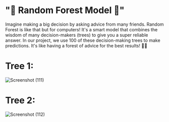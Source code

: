 # "🌲 Random Forest Model 🌲"

Imagine making a big decision by asking advice from many friends. Random Forest is like that but for computers! It's a smart model that combines the wisdom of many decision-makers (trees) to give you a super reliable answer. In our project, we use 100 of these decision-making trees to make predictions. It's like having a forest of advice for the best results! 🌳✨

# Tree 1:

![Screenshot (111)](https://github.com/Disciplined-22/Prediction-of-Species-using-machine-learning-model-and-algorithm-Random-Forest/assets/129745308/e0a1b646-a116-48fc-8806-9d916fffe86f)

# Tree 2:
![Screenshot (112)](https://github.com/Disciplined-22/Prediction-of-Species-using-machine-learning-model-and-algorithm-Random-Forest/assets/129745308/09c0e93a-54b2-4ba4-85e6-2230ec78b428)
